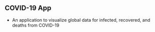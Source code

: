 ## COVID-19 App

* An application to visualize global data for infected, recovered, and deaths from COVID-19
